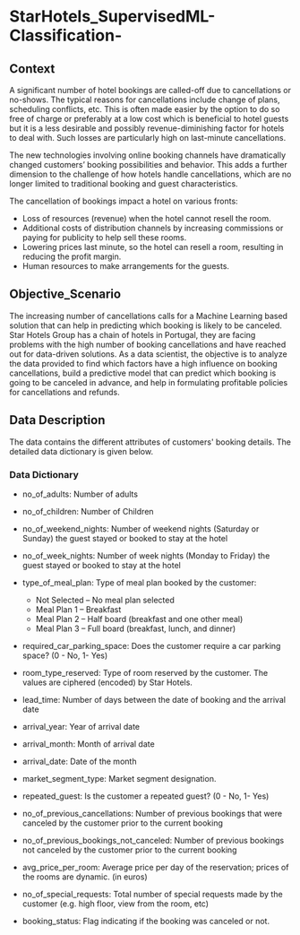 # StarHotels_SupervisedML-Classification-
## Context

A significant number of hotel bookings are called-off due to cancellations or no-shows. The typical reasons for cancellations include change of plans, scheduling conflicts, etc. This is often made easier by the option to do so free of charge or preferably at a low cost which is beneficial to hotel guests but it is a less desirable and possibly revenue-diminishing factor for hotels to deal with. Such losses are particularly high on last-minute cancellations.

The new technologies involving online booking channels have dramatically changed customers’ booking possibilities and behavior. This adds a further dimension to the challenge of how hotels handle cancellations, which are no longer limited to traditional booking and guest characteristics.

The cancellation of bookings impact a hotel on various fronts:
  - Loss of resources (revenue) when the hotel cannot resell the room.
  - Additional costs of distribution channels by increasing commissions or paying for publicity to help sell these rooms.
  - Lowering prices last minute, so the hotel can resell a room, resulting in reducing the profit margin.
  - Human resources to make arrangements for the guests.

## Objective_Scenario

The increasing number of cancellations calls for a Machine Learning based solution that can help in predicting which booking is likely to be canceled. Star Hotels Group has a chain of hotels in Portugal, they are facing problems with the high number of booking cancellations and have reached out for data-driven solutions. As a data scientist, the objective is to analyze the data provided to find which factors have a high influence on booking cancellations, build a predictive model that can predict which booking is going to be canceled in advance, and help in formulating profitable policies for cancellations and refunds.

## Data Description

The data contains the different attributes of customers' booking details. The detailed data dictionary is given below.

### Data Dictionary

- no_of_adults: Number of adults

- no_of_children: Number of Children

- no_of_weekend_nights: Number of weekend nights (Saturday or Sunday) the guest stayed or booked to stay at the hotel

- no_of_week_nights: Number of week nights (Monday to Friday) the guest stayed or booked to stay at the hotel

- type_of_meal_plan: Type of meal plan booked by the customer:
  - Not Selected – No meal plan selected
  - Meal Plan 1 – Breakfast
  - Meal Plan 2 – Half board (breakfast and one other meal)
  - Meal Plan 3 – Full board (breakfast, lunch, and dinner)

- required_car_parking_space: Does the customer require a car parking space? (0 - No, 1- Yes)

- room_type_reserved: Type of room reserved by the customer. The values are ciphered (encoded) by Star Hotels.

- lead_time: Number of days between the date of booking and the arrival date

- arrival_year: Year of arrival date

- arrival_month: Month of arrival date

- arrival_date: Date of the month

- market_segment_type: Market segment designation.

- repeated_guest: Is the customer a repeated guest? (0 - No, 1- Yes)

- no_of_previous_cancellations: Number of previous bookings that were canceled by the customer prior to the current booking

- no_of_previous_bookings_not_canceled: Number of previous bookings not canceled by the customer prior to the current booking

- avg_price_per_room: Average price per day of the reservation; prices of the rooms are dynamic. (in euros)

- no_of_special_requests: Total number of special requests made by the customer (e.g. high floor, view from the room, etc)

- booking_status: Flag indicating if the booking was canceled or not.
